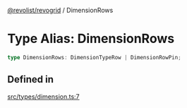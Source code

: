 [@revolist/revogrid](README.md) / DimensionRows

# Type Alias: DimensionRows

```ts
type DimensionRows: DimensionTypeRow | DimensionRowPin;
```

## Defined in

[src/types/dimension.ts:7](https://github.com/revolist/revogrid/blob/7e29dfb64300e0258d5855b03e9cff9116f6c377/src/types/dimension.ts#L7)
